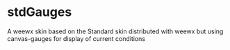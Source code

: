 # stdGauges
A weewx skin based on the Standard skin distributed with weewx but using canvas-gauges for display of current conditions
